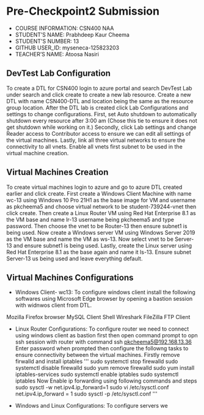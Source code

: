 # Pre-Checkpoint2 Submission

 * COURSE INFORMATION: CSN400 NAA
 * STUDENT’S NAME: Prabhdeep Kaur Cheema
 * STUDENT'S NUMBER: 13
 * GITHUB USER_ID: myseneca-125823203
 * TEACHER’S NAME: Atoosa Nasiri
 

## DevTest Lab Configuration
 To create a DTL for CSN400 login to azure portal and search DevTest Lab under search and click create to create a new lab resource. Create a new DTL with name CSN400-DTL and location being the same as the resource group location. After the DTL lab is created click  Lab Configurations and settings to change configurations.
 First, set Auto shutdown to automatically shutdown every resource after 3:00 am (Chose this tie to ensure it does not get shutdown while working on it.)
 Secondly, click Lab settings and change Reader access to Contributor access to ensure we can edit all settings of the virtual machines.
 Lastly, link all three virtual networks to ensure the connectivity to all vnets. Enable all vnets first subnet to be used in the virtual machine creation.


## Virtual Machines Creation
 To create virtual machines login to azure and go to azure DTL created earlier and click create.
 First create a Windows Client Machine with name wc-13 using Windows 10 Pro 21H1 as the base image for VM and username as pkcheema5 and choose virtual network to be student-739244-vnet then click create.
 Then create a Linux Router VM using Red Hat Enterprise 8.1 as the VM base and name lr-13 username being pkcheema5 and type password. Then choose the vnet to be Router-13 then ensure subnet1 is being used.
 Now create a Windows server VM using Windows Server 2019 as the VM base and name the VM as ws-13. Now select vnet to be Server-13 and ensure subnet1 is being used.
 Lastly, create the Linux server using Red Hat Enterprise 8.1 as the base again and name it ls-13. Ensure subnet Server-13 us being used and leave everything default.

## Virtual Machines Configurations
* Windows Client- wc13: 
To configure windows client install the following softwares using Microsoft Edge browser by opening a bastion session with widnwos client from DTL.

Mozilla Firefox browser
MySQL Client Shell
Wireshark
FileZilla FTP Client

* Linux Router Configurations:
 To configure router we need to connect using windows client as bastion first then open command prompt to opn ssh session with router with command
 ssh pkcheema5@192.168.13.36
 Enter password when prompted then configure the followng tasks to ensure connectivity between the virtual machines.
 Firstly remove firwalld and install iptables
'''
 sudo systemctl stop firewalld
 sudo systemctl disable firewalld
 sudo yum remove firewalld
 sudo yum install iptables-services
 sudo systemctl enable iptables
 sudo systemctl iptables
 Now Enable ip forwarding using following commands and steps
 sudo sysctl -w net.ipv4.ip_forward=1
 sudo vi /etc/sysctl.conf
 net.ipv4.ip_forward = 1
 sudo sysctl -p /etc/sysctl.conf
'''
 

* Windows and Linux Configurations:
To configure servers we 